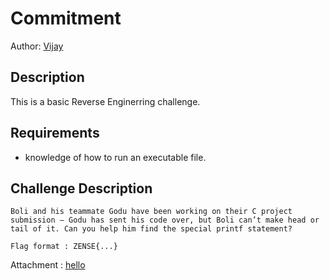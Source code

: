 # Commitment

Author: [Vijay](https://github.com/vijay-jaisankar)

## Description

This is a basic Reverse Enginerring challenge.

## Requirements

- knowledge of how to run an executable file.

## Challenge Description

```
Boli and his teammate Godu have been working on their C project submission – Godu has sent his code over, but Boli can’t make head or tail of it. Can you help him find the special printf statement?

Flag format : ZENSE{...}
```

Attachment : [hello](https://github.com/Nilsiloid/Zense-MiniCTF/blob/main/Rev/Code%20Execution%20Conundrum/hello)